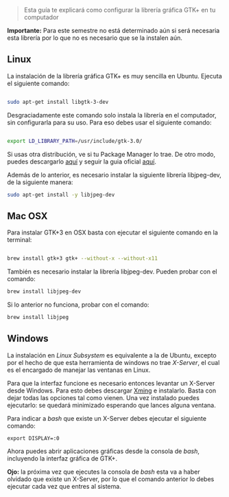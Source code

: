 > Esta guía te explicará como configurar la librería gráfica GTK+ en tu computador

**Importante:** Para este semestre no está determinado aún si será necesaria esta librería por lo que no es necesario que se la instalen aún.

## Linux

La instalación de la librería gráfica GTK+ es muy sencilla en Ubuntu. Ejecuta el siguiente comando:

```sh

sudo apt-get install libgtk-3-dev

```

Desgraciadamente este comando solo instala la librería en el computador, sin configurarla para su uso. Para eso debes usar el siguiente comando:

```sh

export LD_LIBRARY_PATH=/usr/include/gtk-3.0/

```

Si usas otra distribución, ve si tu Package Manager lo trae. De otro modo, puedes descargarlo [aquí](http://www.gtk.org/download/linux.php) y seguir la guia oficial [aquí](https://developer.gnome.org/gtk3/stable/gtk-building.html).

Además de lo anterior, es necesario instalar la siguiente librería libjpeg-dev, de la siguiente manera:
```sh
sudo apt-get install -y libjpeg-dev
```
## Mac OSX
Para instalar GTK+3 en OSX basta con ejecutar el siguiente comando en la terminal:

```sh

brew install gtk+3 gtk+ --without-x --without-x11

``` 
También es necesario instalar la librería libjpeg-dev. Pueden probar con el comando:

```sh
brew install libjpeg-dev
``` 

Si lo anterior no funciona, probar con el comando:

```sh
brew install libjpeg
``` 

## Windows

La instalación en _Linux Subsystem_ es equivalente a la de Ubuntu, excepto por el hecho de que esta herramienta de windows no trae _X-Server_, el cual es el encargado de manejar las ventanas en Linux.

Para que la interfaz funcione es necesario entonces levantar un X-Server desde Windows. Para esto debes descargar [Xming](https://sourceforge.net/projects/xming/) e instalarlo. Basta con dejar todas las opciones tal como vienen. Una vez instalado puedes ejecutarlo: se quedará minimizado esperando que lances alguna ventana.

Para indicar a _bash_ que existe un X-Server debes ejecutar el siguiente comando:

```
export DISPLAY=:0
```

Ahora puedes abrir aplicaciones gráficas desde la consola de _bash_, incluyendo la interfaz gráfica de GTK+.

**Ojo:** la próxima vez que ejecutes la consola de _bash_ esta va a haber olvidado que existe un X-Server, por lo que el comando anterior lo debes ejecutar cada vez que entres al sistema. 
